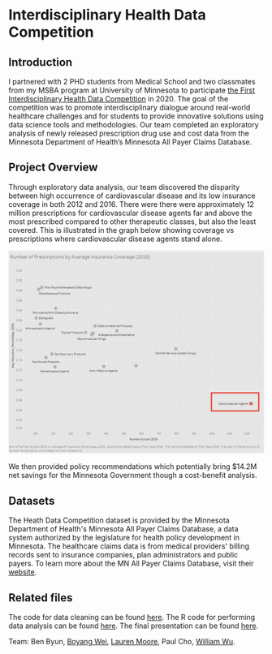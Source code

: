 # Interdisciplinary Health Data Competition

## Introduction 
I partnered with 2 PHD students from Medical School and two classmates from my MSBA program at University of Minnesota to participate [the First Interdisciplinary Health Data Competition](https://carlsonschool.umn.edu/health-data-competition) in 2020. The goal of the competition was to promote interdisciplinary dialogue around real-world healthcare challenges and for students to provide innovative solutions using data science tools and methodologies. Our team completed an exploratory analysis of newly released prescription drug use and cost data from the Minnesota Department of Health’s Minnesota All Payer Claims Database. 

## Project Overview 

Through exploratory data analysis, our team discovered the disparity between high occurrence of cardiovascular disease and its low insurance coverage in both 2012 and 2016. There were there were approximately 12 million prescriptions for cardiovascular disease agents far and above the most prescribed compared to other therapeutic classes, but also the least covered. This is illustrated in the graph below showing coverage vs prescriptions where cardiovascular disease agents stand alone. 


![](Photos/cardio_2016.png)

We then provided policy recommendations which potentially bring $14.2M net savings for the Minnesota Government though a cost-benefit analysis. 

## Datasets

The Heath Data Competition dataset is provided by the Minnesota Department of Health's Minnesota All Payer Claims Database, a data system authorized by the legislature for health policy development in Minnesota.  The healthcare claims data is from medical providers' billing records sent to insurance companies, plan administrators and public payers.  To learn more about the MN All Payer Claims Database, visit their [website](https://www.health.state.mn.us/data/apcd/index.html).

## Related files

The code for data cleaning can be found [here](https://github.com/peterwei425/Interdisciplinary-Health-Data-Competition/blob/master/Date_Cleaning.ipynb). The R code for performing data analysis can be found [here](https://github.com/peterwei425/Interdisciplinary-Health-Data-Competition/blob/master/Prescription_EDA.R). The final presentation can be found [here](https://github.com/peterwei425/Interdisciplinary-Health-Data-Competition/blob/master/Final%20Presentation.pptx). 


Team: Ben Byun, [Boyang Wei](https://github.com/peterwei425), [Lauren Moore](https://www.linkedin.com/in/lnmoore/), Paul Cho, [William Wu](https://www.linkedin.com/in/william-wu43/?miniProfileUrn=urn%3Ali%3Afs_miniProfile%3AACoAACLTc4oBtAplB1-b21CvsiaU0KFQ3M_Xuyg). 

